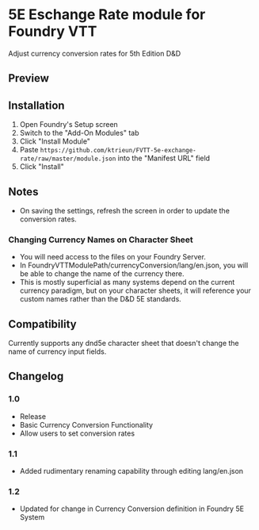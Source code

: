 # 5E Eschange Rate module for Foundry VTT

Adjust currency conversion rates for 5th Edition D&D

## Preview

## Installation

1. Open Foundry's Setup screen
2. Switch to the "Add-On Modules" tab
3. Click "Install Module"
4. Paste `https://github.com/ktrieun/FVTT-5e-exchange-rate/raw/master/module.json` into the "Manifest URL" field
5. Click "Install"

## Notes

* On saving the settings, refresh the screen in order to update the conversion rates.

### Changing Currency Names on Character Sheet

* You will need access to the files on your Foundry Server.
* In FoundryVTTModulePath/currencyConversion/lang/en.json, you will be able to change the name of the currency there.
* This is mostly superficial as many systems depend on the current currency paradigm, but on your character sheets, it will reference your custom names rather than the D&D 5E standards.

## Compatibility

Currently supports any dnd5e character sheet that doesn't change the name of currency input fields.

## Changelog

### 1.0

* Release
* Basic Currency Conversion Functionality
* Allow users to set conversion rates

### 1.1

* Added rudimentary renaming capability through editing lang/en.json

### 1.2

* Updated for change in Currency Conversion definition in Foundry 5E System
